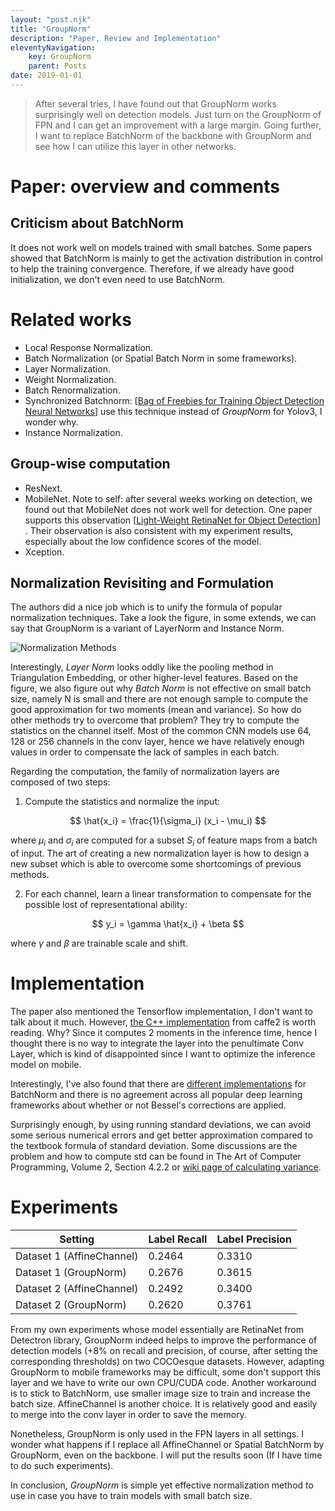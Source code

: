 ```yaml
---
layout: "post.njk"
title: "GroupNorm" 
description: "Paper, Review and Implementation"
eleventyNavigation:
    key: GroupNorm
    parent: Posts
date: 2019-01-01
---
```

>After several tries, I have found out that GroupNorm works surprisingly well
>on detection models. Just turn on the GroupNorm of FPN and I can get an
>improvement with a large margin. Going further, I want to replace BatchNorm
>of the backbone with GroupNorm and see how I can utilize this layer in
>other networks.

# Paper: overview and comments

## Criticism about BatchNorm

It does not work well on models trained with small batches. Some papers showed that BatchNorm is mainly to get the activation distribution in control to help the training convergence. Therefore, if we already have good initialization, we don't even need to use BatchNorm.

# Related works

- Local Response Normalization.
- Batch Normalization (or Spatial Batch Norm in some frameworks).
- Layer Normalization.
- Weight Normalization.
- Batch Renormalization.
- Synchronized Batchnorm: [[Bag of Freebies for Training Object Detection Neural Networks](https://arxiv.org/abs/1902.04103)] use this technique instead of *GroupNorm* for Yolov3, I wonder why.
- Instance Normalization.


## Group-wise computation

- ResNext.
- MobileNet. Note to self: after several weeks working on detection, we found out that MobileNet does not work well for detection. One paper supports this observation [[Light-Weight RetinaNet for Object Detection](https://arxiv.org/pdf/1905.10011.pdf)] . Their observation is also consistent with my experiment results, especially about the low confidence scores of the model.
- Xception.

## Normalization Revisiting and Formulation

The authors did a nice job which is to unify the formula of popular normalization
techniques. Take a look the figure, in some extends, we can say that GroupNorm is a variant of LayerNorm and Instance Norm.

![Normalization Methods](groupnorm/normalization_methods.jpg)

Interestingly, *Layer Norm* looks oddly like the pooling method in Triangulation Embedding, or other higher-level features. Based on the figure, we also figure out why *Batch Norm* is not effective on small batch size, namely N is small and there are not enough sample to compute the good approximation for two moments (mean and variance). So how do other methods try to overcome that problem? They try to compute the statistics on the channel itself. Most of the common CNN models use 64, 128 or 256 channels in the conv layer, hence we have relatively enough values in order to compensate the lack of samples in each batch.

Regarding the computation, the family of normalization layers are composed of two steps:

1. Compute the statistics and normalize the input:

$$ \hat{x_i} = \frac{1}{\sigma_i} (x_i - \mu_i) $$

where $\mu_i$ and $\sigma_i$ are computed for a subset $S_i$ of feature maps from a batch of input. The art of creating a new normalization layer is how to design a new subset which is able to overcome some shortcomings of previous methods.

2. For each channel, learn a linear transformation to compensate for the possible lost of representational ability:

$$ y_i = \gamma \hat{x_i} + \beta $$

where $\gamma$ and $\beta$ are trainable scale and shift.

# Implementation

The paper also mentioned the Tensorflow implementation, I don't want to talk about it much. However, [the C++ implementation](https://github.com/pytorch/pytorch/blob/f4b434a6a53d9fe45283aee8572174f94a79f558/caffe2/operators/group_norm_op.h#L94) from caffe2 is worth reading. Why? Since it computes 2 moments in the inference time, hence I thought there is no way to integrate the layer into the penultimate Conv Layer, which is kind of disappointed since I want to optimize the inference model on mobile.

Interestingly, I've also found that there are [different implementations](https://github.com/pytorch/pytorch/issues/1410) for BatchNorm and there is no agreement across all popular deep learning frameworks about whether or not Bessel's corrections are applied.

Surprisingly enough, by using running standard deviations, we can avoid some serious numerical errors and get better approximation compared to the textbook formula of standard deviation. Some discussions are the problem and how to compute std can be found in The Art of Computer Programming, Volume 2, Section 4.2.2 or [wiki page of calculating variance](https://en.wikipedia.org/wiki/Algorithms_for_calculating_variance#Example).

# Experiments

| Setting | Label Recall | Label Precision |
|---------|--------------|-----------------|
|Dataset 1 (AffineChannel) | 0.2464 | 0.3310|
|Dataset 1 (GroupNorm) | 0.2676 | 0.3615 |
|Dataset 2 (AffineChannel) | 0.2492 | 0.3400 |
|Dataset 2 (GroupNorm) | 0.2620 | 0.3761 |


From my own experiments whose model essentially are RetinaNet from Detectron library, GroupNorm indeed helps to improve the performance of detection models (+8% on recall and precision, of course, after setting the corresponding thresholds) on two COCOesque datasets. However, adapting GroupNorm to mobile frameworks may be difficult, some don't support this layer and we have to write our own CPU/CUDA code. Another workaround is to stick to BatchNorm, use smaller image size to train and increase the batch size. AffineChannel is another choice. It is relatively good and easily to merge into the conv layer in order to save the memory.

Nonetheless, GroupNorm is only used in the FPN layers in all settings. I wonder what happens if I replace all AffineChannel or Spatial BatchNorm by GroupNorm, even on the backbone. I will put the results soon (If I have time to do such experiments).

In conclusion, *GroupNorm* is simple yet effective normalization method to use in case you have to train models with small batch size.
